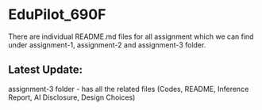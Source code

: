 # EduPilot_690F

There are individual README.md files for all assignment which we can find under assignment-1, assignment-2 and assignment-3 folder.



## Latest Update:
assignment-3 folder - has all the related files (Codes, README, Inference Report, AI Disclosure, Design Choices)
